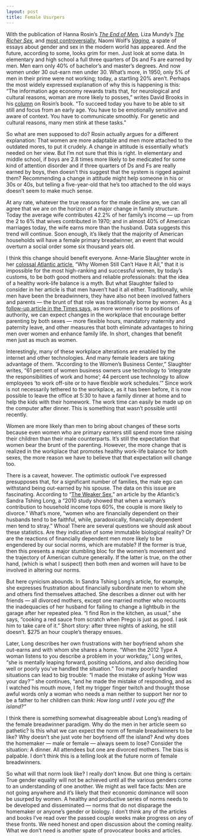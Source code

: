 ```yaml
---
layout: post
title: Female Usurpers
---
```

With the publication of Hanna Rosin’s *[The End of Men]("http://www.amazon.com/The-End-Men-Rise-Women/dp/1594488045/ref=sr_1_1?ie=UTF8&amp;qid=1348946120&amp;sr=8-1&amp;keywords=the+end+of+men"),* Liza Mundy’s *[The Richer Sex]("http://www.amazon.com/Richer-Sex-Majority-Breadwinners-Transforming/dp/1439197717/ref=sr_1_1?s=books&amp;ie=UTF8&amp;qid=1348946143&amp;sr=1-1&amp;keywords=the+richer+sex"),* and [most controversially]("http://www.themillions.com/2012/09/the-feminist-hate-read-book-club-reads-naomi-wolfs-vagina-a-new-biography.html"), Naomi Wolf’s *[Vagina]("http://www.amazon.com/Vagina-New-Biography-Naomi-Wolf/dp/0061989169/ref=sr_1_1?s=books&amp;ie=UTF8&amp;qid=1348946172&amp;sr=1-1&amp;keywords=vagina"),* a spate of essays about gender and sex in the modern world has appeared. And the future, according to some, looks grim for men. Just look at some data. In elementary and high school a full three quarters of Ds and Fs are earned by men. Men earn only 40% of bachelor’s and master’s degrees. And now women under 30 out-earn men under 30. What’s more, in 1950, only 5% of men in their prime were not working; today, a startling 20% aren’t. Perhaps the most widely expressed explanation of why this is happening is this: “The information age economy rewards traits that, for neurological and cultural reasons, woman are more likely to posses,” writes David Brooks in his [column]("http://www.nytimes.com/2012/09/11/opinion/brooks-why-men-fail.html") on Rosin’s book. “To succeed today you have to be able to sit still and focus from an early age. You have to be emotionally sensitive and aware of context. You have to communicate smoothly. For genetic and cultural reasons, many men stink at these tasks.”

So what are men supposed to do? Rosin actually argues for a different explanation: That women are more adaptable and men more attached to the outdated mores, to put it crudely. A change in attitude is essentially what’s needed on her view. But I’m not sure that this is right. In elementary and middle school, if boys are 2.8 times more likely to be medicated for some kind of attention disorder and if three quarters of Ds and Fs are really earned by boys, then doesn’t this suggest that the system is rigged against them? Recommending a change in attitude might help someone in his or 30s or 40s, but telling a five-year-old that he’s too attached to the old ways doesn’t seem to make much sense.

At any rate, whatever the true reasons for the male decline are, we can all agree that we are on the horizon of a major change in family structure. Today the average wife contributes 42.2% of her family’s income — up from the 2 to 6% that wives contributed in 1970; and in almost 40% of American marriages today, the wife earns more than the husband. Data suggests this trend will continue. Soon enough, it’s likely that the majority of American households will have a female primary breadwinner, an event that would overturn a social order some six thousand years old.

I think this change should benefit everyone. Anne-Marie Slaughter wrote in her [colossal Atlantic article]("http://www.theatlantic.com/magazine/archive/2012/07/why-women-still-cant-have-it-all/309020/?single_page=true"), “Why Women Still Can’t Have It All,” that it is impossible for the most high-ranking and successful women, by today’s customs, to be both good mothers and reliable professionals: that the idea of a healthy work-life balance is a myth. But what Slaughter failed to consider in her article is that men haven’t had it all either. Traditionally, while men have been the breadwinners, they have also not been involved fathers and parents — the brunt of that role was traditionally borne by women. As [a follow-up article in the Times says]("http://www.nytimes.com/2012/06/22/us/elite-women-put-a-new-spin-on-work-life-debate.html"), as more women rise to positions of authority, we can expect changes in the workplace that encourage better parenting by both sexes — more flexible hours, mandatory maternity and paternity leave, and other measures that both eliminate advantages to hiring men over women and enhance family life. In short, changes that benefit men just as much as women.

Interestingly, many of these workplace alterations are enabled by the internet and other technologies. And many female leaders are taking advantage of them. “According to the Women’s Business Center,” Slaughter writes, “61 percent of women business owners use technology to ‘integrate the responsibilities of work and home’; 44 percent use technology to allow employees ‘to work off-site or to have flexible work schedules.’” Since work is not necessarily tethered to the workplace, as it has been before, it is now possible to leave the office at 5:30 to have a family dinner at home and to help the kids with their homework. The work time can easily be made up on the computer after dinner. This is something that wasn’t possible until recently.

Women are more likely than men to bring about changes of these sorts because even women who are primary earners still spend more time raising their children than their male counterparts. It’s still the expectation that women bear the brunt of the parenting. However, the more change that is realized in the workplace that promotes healthy work-life balance for both sexes, the more reason we have to believe that that expectation will change too.

There is a caveat, however. The optimistic outlook I’ve expressed presupposes that, for a significant number of families, the male ego can withstand being out-earned by his spouse. The data on this issue are fascinating. According to “[The Weaker Sex]("http://www.theatlantic.com/magazine/archive/2012/10/the-weaker-sex/309094/1/"),” an article by the Atlantic’s Sandra Tshing Long, a “2010 study showed that when a woman’s contribution to household income tops 60%, the couple is more likely to divorce.” What’s more, “women who are financially dependent on their husbands tend to be faithful, while, paradoxically, financially dependent men tend to stray.” Whoa! There are several questions we should ask about these statistics. Are they indicative of some immutable biological reality? Or are the reactions of financially dependent men more likely to be engendered by our social norms, which are mutable? If the former is true, then this presents a major stumbling bloc for the women’s movement and the trajectory of American culture generally. If the latter is true, on the other hand, (which is what I suspect) then both men and women will have to be involved in altering our norms.

But here cynicism abounds. In Sandra Tshing Long’s article, for example, she expresses frustration about financially subordinate men to whom she and others find themselves attached. She describes a dinner out with her friends — all divorced mothers, except one married mother who recounts the inadequacies of her husband for failing to change a lightbulb in the garage after her repeated plea. “I find Ron in the kitchen, as usual,” she says, “cooking a red sauce from scratch when Prego is just as good. I ask him to take care of it.” Short story: after three nights of asking, he still doesn’t. $275 an hour couple’s therapy ensues.

Later, Long describes her own frustrations with her boyfriend whom she out-earns and with whom she shares a home. “When the 2012 Type A woman listens to you describe a problem in your workday,” Long writes, “she is mentally leaping forward, positing solutions, and also deciding how well or poorly you’ve handled the situation.” Too many poorly handled situations can lead to big trouble: “I made the mistake of asking ‘How was your day?’” she continues, “and he made the mistake of responding, and as I watched his mouth move, I felt my trigger finger twitch and thought those awful words only a woman who needs a man neither to support her nor to be a father to her children can think: *How long until I vote you off the island?”*

I think there is something somewhat disagreeable about Long’s reading of the female breadwinner paradigm. Why do the men in her article seem so pathetic? Is this what we can expect the norm of female breadwinners to be like? Why doesn’t she just vote her boyfriend off the island? And why does the homemaker — male or female — always seem to lose? Consider the situation: A dinner. All attendees but one are divorced mothers. The bias is palpable. I don’t think this is a telling look at the future norm of female breadwinners.

So what will that norm look like? I really don’t know. But one thing is certain: True gender equality will not be achieved until all the various genders come to an understanding of one another. We might as well face facts: Men are not going anywhere and it’s likely that their economic dominance will soon be usurped by women. A healthy and productive series of norms needs to be developed and disseminated — norms that do not disparage the homemaker or anyone’s gender or biology. I don’t think any of the articles and books I’ve read over the passed couple weeks make progress on any of these fronts. We need honest and open discussion about the coming reality. What we don’t need is another spate of provocateur books and articles.

